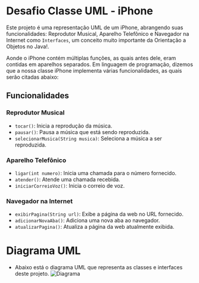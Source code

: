 # Desafio Classe UML - iPhone

Este projeto é uma representação UML de um iPhone, abrangendo suas funcionalidades: Reprodutor Musical, Aparelho Telefônico e Navegador na Internet como `Interfaces`, um conceito muito importante da Orientação a Objetos no Java!.

Aonde o iPhone contém múltiplas funções, as quais antes dele, eram contidas em aparelhos separados. Em linguagem de programação, dizemos que a nossa classe iPhone implementa várias funcionalidades, as quais serão citadas abaixo:
## Funcionalidades

### Reprodutor Musical
- `tocar()`: Inicia a reprodução da música.
- `pausar()`: Pausa a música que está sendo reproduzida.
- `selecionarMusica(String musica)`: Seleciona a música a ser reproduzida.

### Aparelho Telefônico
- `ligar(int numero)`: Inicia uma chamada para o número fornecido.
- `atender()`: Atende uma chamada recebida.
- `iniciarCorreioVoz()`: Inicia o correio de voz.

### Navegador na Internet
- `exibirPagina(String url)`: Exibe a página da web no URL fornecido.
- `adicionarNovaAba()`: Adiciona uma nova aba ao navegador.
- `atualizarPagina()`: Atualiza a página da web atualmente exibida.

# Diagrama UML
- Abaixo está o diagrama UML que representa as classes e interfaces deste projeto.
![Diagrama](https://github.com/gabrielrigonidev/Dio--Java--Bootcamp/assets/139931848/850f65c1-5b94-43af-864d-2541bf5a7385)
